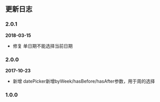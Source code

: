 ## 更新日志

### 2.0.1

**2018-03-15**

- 修复 单日期不能选择当前日期

### 2.0.0

**2017-10-23**

- 新增 datePicker新增byWeek/hasBefore/hasAfter参数，用于周的选择

### 1.0.0

